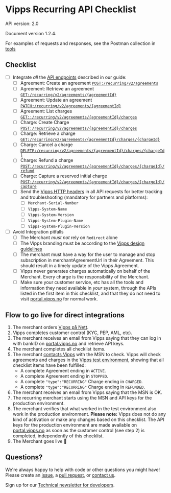 # Vipps Recurring API Checklist

API version: 2.0

Document version 1.2.4.

For examples of requests and responses, see the Postman collection in [tools](tools/)

## Checklist

- [ ] Integrate _all_ the [API endpoints](https://github.com/vippsas/vipps-recurring-api/blob/master/vipps-recurring-api.md) described in our guide:
    - [ ] Agreement: Create an agreement [`POST:/recurring/v2/agreements`](https://vippsas.github.io/vipps-recurring-api/#/Agreement%20Endpoints/draftAgreement)
    - [ ] Agreement: Retrieve an agreement [`GET:/recurring/v2/agreements/{agreementId}`](https://vippsas.github.io/vipps-recurring-api/#/Agreement%20Endpoints/getAgreement)
    - [ ] Agreement: Update an agreement [`PATCH:/recurring/v2/agreements/{agreementId}`](https://vippsas.github.io/vipps-recurring-api/#/Agreement%20Endpoints/updateAgreement)
    - [ ] Agreement: List charges [`GET::/recurring/v2/agreements/{agreementId}/charges`](https://vippsas.github.io/vipps-recurring-api/#/Charge%20Endpoints/listCharges)
    - [ ] Charge: Create Charge [`POST:/recurring/v2/agreements/{agreementId}/charges`](https://vippsas.github.io/vipps-recurring-api/#/Charge%20Endpoints/createCharge)
    - [ ] Charge: Retrieve a charge [`GET:/recurring/v2/agreements/{agreementId}/charges/{chargeId}`](https://vippsas.github.io/vipps-recurring-api/#/Charge%20Endpoints/getCharge)
    - [ ] Charge: Cancel a charge [`DELETE:/recurring/v2/agreements/{agreementId}/charges/{chargeId}`](https://vippsas.github.io/vipps-recurring-api/#/Charge%20Endpoints/cancelCharge)
    - [ ] Charge: Refund a charge [`POST:/recurring/v2/agreements/{agreementId}/charges/{chargeId}/refund`](https://vippsas.github.io/vipps-recurring-api/#/Charge%20Endpoints/refundCharge)
    - [ ] Charge: Capture a reserved initial charge [`POST:/recurring/v2/agreements/{agreementId}/charges/{chargeId}/capture`](https://vippsas.github.io/vipps-recurring-api/#/Charge%20Endpoints/captureCharge)
  - [ ] Send the [Vipps HTTP headers](https://github.com/vippsas/vipps-recurring-api/blob/master/vipps-recurring-api.md#vipps-http-headers)
        in all API requests for better tracking and troubleshooting (mandatory for partners and platforms):
      - [ ] `Merchant-Serial-Number`    
      - [ ] `Vipps-System-Name`
      - [ ] `Vipps-System-Version`
      - [ ] `Vipps-System-Plugin-Name`
      - [ ] `Vipps-System-Plugin-Version`
- [ ] Avoid Integration pitfalls
    - [ ] The Merchant _must not_ rely on `Redirect` alone
    - [ ] The Vipps branding must be according to the [Vipps design guidelines](https://github.com/vippsas/vipps-design-guidelines)
    - [ ] The merchant must have a way for the user to manage and stop subscription in merchantAgreementUrl in their Agreement. This should result in a timely update of the Vipps Agreement.
    - [ ] Vipps never generates charges automatically on behalf of the Merchant. Every charge is the responsibility of the Merchant.
    - [ ] Make sure your customer service, etc has all the tools and information they need
          available in _your_ system, through the APIs listed in the first item in this checklist,
          and that they do not need to visit
          [portal.vipps.no](https://portal.vipps.no)
          for normal work.

## Flow to go live for direct integrations

1. The merchant orders [Vipps på Nett](https://www.vipps.no/produkter-og-tjenester/bedrift/ta-betalt-paa-nett/ta-betalt-paa-nett/).
2. Vipps completes customer control (KYC, PEP, AML, etc).
3. The merchant receives an email from Vipps saying that they can log in with bankID on [portal.vipps.no](https://portal.vipps.no) and retrieve API keys.
4. The merchant completes all checklist items.
5. The merchant [contacts Vipps](https://github.com/vippsas/vipps-developers/blob/master/contact.md) with the MSN to check.
   Vipps will check agreements and charges in the [Vipps test environment](https://github.com/vippsas/vipps-developers#the-vipps-test-environment-mt), showing that all checklist items have been fulfilled:
    - A complete Agreement ending in `ACTIVE`.
    - A complete Agreement ending in `STOPPED`.
    - A complete `"type":"RECURRING"` Charge ending in  `CHARGED`.
    - A complete `"type":"RECURRING"` Charge ending in  `REFUNDED`.
6. The merchant receives an email from Vipps saying that the MSN is OK.
7. The recurring merchant starts using the MSN and API keys for the production environment.
8. The merchant verifies that what worked in the test environment also work in the production environment.
   **Please note:** Vipps does not do any kind of activation or make any changes based on this checklist.
   The API keys for the production environment are made available on
   [portal.vipps.no](https://portal.vipps.no)
   as soon as the customer control (see step 2) is completed, independently of this checklist.
9. The Merchant goes live 🎉

## Questions?

We're always happy to help with code or other questions you might have!
Please create an [issue](https://github.com/vippsas/vipps-recurring-api/issues),
a [pull request](https://github.com/vippsas/vipps-recurring-api/pulls),
or [contact us](https://github.com/vippsas/vipps-developers/blob/master/contact.md).

Sign up for our [Technical newsletter for developers](https://github.com/vippsas/vipps-developers/tree/master/newsletters).
